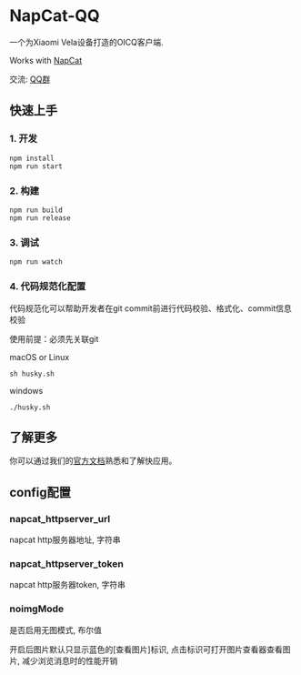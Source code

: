 # NapCat-QQ
一个为Xiaomi Vela设备打造的OICQ客户端.

Works with [NapCat](https://napneko.github.io/)

交流: [QQ群](https://qm.qq.com/q/tpOnEHXyRa)

## 快速上手

### 1. 开发

```
npm install
npm run start
```

### 2. 构建

```
npm run build
npm run release
```

### 3. 调试

```
npm run watch
```

### 4. 代码规范化配置

代码规范化可以帮助开发者在git commit前进行代码校验、格式化、commit信息校验

使用前提：必须先关联git

macOS or Linux

```
sh husky.sh
```

windows

```
./husky.sh
```

## 了解更多

你可以通过我们的[官方文档](https://iot.mi.com/vela/quickapp)熟悉和了解快应用。

## config配置

### napcat_httpserver_url

napcat http服务器地址, 字符串

### napcat_httpserver_token

napcat http服务器token, 字符串

### noimgMode

是否启用无图模式, 布尔值

开启后图片默认只显示蓝色的[查看图片]标识, 点击标识可打开图片查看器查看图片, 减少浏览消息时的性能开销
